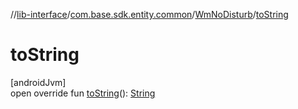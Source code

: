 //[lib-interface](../../../index.md)/[com.base.sdk.entity.common](../index.md)/[WmNoDisturb](index.md)/[toString](to-string.md)

# toString

[androidJvm]\
open override fun [toString](to-string.md)(): [String](https://kotlinlang.org/api/latest/jvm/stdlib/kotlin/-string/index.html)
